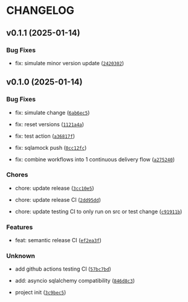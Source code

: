 # CHANGELOG


## v0.1.1 (2025-01-14)

### Bug Fixes

* fix: simulate minor version update ([`2420302`](https://github.com/Cosmos-Nexus/sqlamock/commit/24203028f9eb9b726a20d0d5c7cf150ad2d68db2))


## v0.1.0 (2025-01-14)

### Bug Fixes

* fix: simulate change ([`6ab6ec5`](https://github.com/Cosmos-Nexus/sqlamock/commit/6ab6ec501c778e5be3f801abb6e27c9754e7c8c2))

* fix: reset versions ([`1121a4a`](https://github.com/Cosmos-Nexus/sqlamock/commit/1121a4a4ebff358fa57e94553442b68ca21f82a6))

* fix: test action ([`a36817f`](https://github.com/Cosmos-Nexus/sqlamock/commit/a36817f56d8e47caa9070d048c76e631ca8c5055))

* fix: sqlamock push ([`0cc12fc`](https://github.com/Cosmos-Nexus/sqlamock/commit/0cc12fcdbcd52416f7b4a2180f307e41a0b708fd))

* fix: combine workflows into 1 continuous delivery flow ([`a275240`](https://github.com/Cosmos-Nexus/sqlamock/commit/a275240ab1bbc9962256c86584d2680249fd5141))

### Chores

* chore: update release ([`3cc10e5`](https://github.com/Cosmos-Nexus/sqlamock/commit/3cc10e54134b74add58a7c4ce75c3558fb1e200d))

* chore: update release CI ([`2dd95dd`](https://github.com/Cosmos-Nexus/sqlamock/commit/2dd95dd336b55fb6f673a69fae158e7db8ebd63d))

* chore: update testing CI to only run on src or test change ([`c91911b`](https://github.com/Cosmos-Nexus/sqlamock/commit/c91911b5fc022c3a6592927bdbceb0446cf45578))

### Features

* feat: semantic release CI ([`ef2ea3f`](https://github.com/Cosmos-Nexus/sqlamock/commit/ef2ea3f1c18a66f25e742dc5ade1400586e83db6))

### Unknown

* add github actions testing CI ([`57bc7bd`](https://github.com/Cosmos-Nexus/sqlamock/commit/57bc7bd18caf7d8861849e4da363d5f2d4feaa3b))

* add: asyncio sqlalchemy compatibility ([`846d8c3`](https://github.com/Cosmos-Nexus/sqlamock/commit/846d8c392384dbf39fb6ae8c82ab384ea469e1ec))

* project init ([`3c9bec5`](https://github.com/Cosmos-Nexus/sqlamock/commit/3c9bec588f38d293ef9f53e2b720fe2217a15504))
